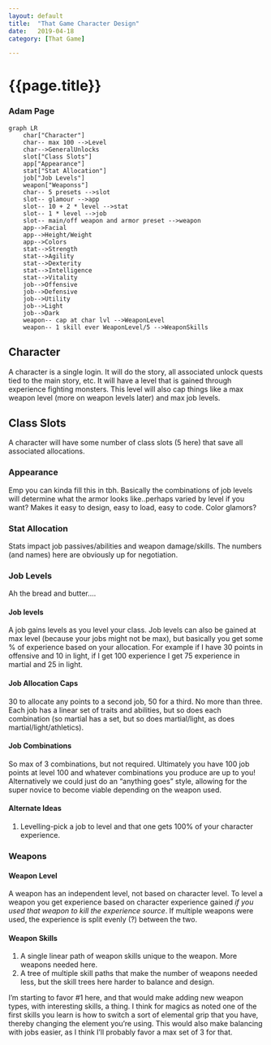 ```yaml
---
layout: default
title:  "That Game Character Design"
date:   2019-04-18
category: [That Game]

---
```


# {{page.title}}

### Adam Page

```mermaid
graph LR
	char["Character"]
	char-- max 100 -->Level
	char-->GeneralUnlocks
	slot["Class Slots"]
	app["Appearance"]
	stat["Stat Allocation"]
	job["Job Levels"]
	weapon["Weaponss"]
	char-- 5 presets -->slot
	slot-- glamour -->app
	slot-- 10 + 2 * level -->stat
	slot-- 1 * level -->job
	slot-- main/off weapon and armor preset -->weapon
	app-->Facial
	app-->Height/Weight
	app-->Colors
	stat-->Strength
	stat-->Agility
	stat-->Dexterity
	stat-->Intelligence
	stat-->Vitality
	job-->Offensive
	job-->Defensive
	job-->Utility
	job-->Light
	job-->Dark
	weapon-- cap at char lvl -->WeaponLevel
	weapon-- 1 skill ever WeaponLevel/5 -->WeaponSkills
```

## Character

A character is a single login. It will do the story, all associated unlock quests tied to the main story, etc. It will have a level that is gained through experience fighting monsters. This level will also cap things like a max weapon level (more on weapon levels later) and max job levels.

## Class Slots

A character will have some number of class slots (5 here) that save all associated allocations.

### Appearance

Emp you can kinda fill this in tbh. Basically the combinations of job levels will determine what the armor looks like..perhaps varied by level if you want? Makes it easy to design, easy to load, easy to code. Color glamors?

### Stat Allocation

Stats impact job passives/abilities and weapon damage/skills. The numbers (and names) here are obviously up for negotiation.

### Job Levels

Ah the bread and butter….

#### Job levels

A job gains levels as you level your class. Job levels can also be gained at max level (because your jobs might not be max), but basically you get some % of experience based on your allocation. For example if I have 30 points in offensive and 10 in light, if I get 100 experience I get 75 experience in martial and 25 in light.

#### Job Allocation Caps

30 to allocate any points to a second job, 50 for a third. No more than three. Each job has a linear set of traits and abilities, but so does each combination (so martial has a set, but so does martial/light, as does martial/light/athletics).

#### Job Combinations

So max of 3 combinations, but not required. Ultimately you have 100 job points at level 100 and whatever combinations you produce are up to you! Alternatively we could just do an “anything goes” style, allowing for the super novice to become viable depending on the weapon used.

#### Alternate Ideas

1. Levelling-pick a job to level and that one gets 100% of your character experience.

### Weapons

#### Weapon Level

A weapon has an independent  level, not based on character level. To level a weapon you get experience based on character experience gained *if you used that weapon to kill the experience source*. If multiple weapons were used, the experience is split evenly (?) between the two.

#### Weapon Skills

1. A single linear path of weapon skills unique to the weapon. More weapons needed here.
2. A tree of multiple skill paths that make the number of weapons needed less, but the skill trees here harder to balance and design.

I’m starting to favor #1 here, and that would make adding new weapon types, with interesting skills, a thing. I think for magics as noted one of the first skills you learn is how to switch a sort of elemental grip that you have, thereby changing the element you’re using. This would also make balancing with jobs easier, as I think I’ll probably favor a max set of 3 for that.